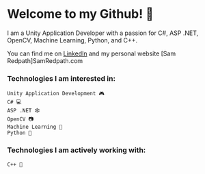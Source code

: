 # Welcome to my Github! 🎉

I am a Unity Application Developer with a passion for C#, ASP .NET, OpenCV, Machine Learning, Python, and C++.

You can find me on [LinkedIn](https://www.linkedin.com/in/sam-redpath-931a00166/) and my personal website [Sam Redpath]SamRedpath.com
### Technologies I am interested in:

    Unity Application Development 🎮
    C# 💻
    ASP .NET 🕸
    OpenCV 📷
    Machine Learning 🤖
    Python 🐍

### Technologies I am actively working with:

    C++ 🚀
